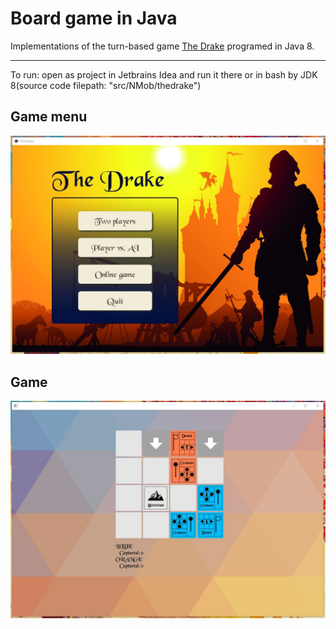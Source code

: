 # Board game in Java

Implementations of the turn-based game [The Drake](http://podlomar.org/thedrake.html) programed in Java 8.

---
To run: open as project in Jetbrains Idea and run it there or in bash by JDK 8(source code filepath: "src/NMob/thedrake")

Game menu
---
![menu](src/NMob/thedrake/docs/Main_menu.JPG)

Game
---
![ingame](src/NMob/thedrake/docs/ingame.JPG)
